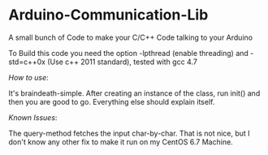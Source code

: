 # Arduino-Communication-Lib
A small bunch of Code to make your C/C++ Code talking to your Arduino

To Build this code you need the option -lpthread (enable threading) and -std=c++0x (Use c++ 2011 standard), tested with gcc 4.7

*How to use*:

It's braindeath-simple. After creating an instance of the class, run init() and then you are good to go. Everything else should explain itself.


*Known Issues*:

The query-method fetches the input char-by-char. That is not nice, but I don't know any other fix to make it run on my CentOS 6.7 Machine.
